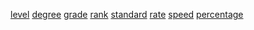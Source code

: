 [level](http://dict.youdao.com/w/eng/level/#keyfrom=dict2.index) [degree](http://dict.youdao.com/w/eng/degree/#keyfrom=dict2.index) [grade](http://dict.youdao.com/w/eng/grade/#keyfrom=dict2.index) [rank](http://dict.youdao.com/w/eng/rank/#keyfrom=dict2.index) [standard](http://dict.youdao.com/w/eng/standard/#keyfrom=dict2.index) [rate](http://dict.youdao.com/w/eng/rate/#keyfrom=dict2.index) [speed](http://dict.youdao.com/w/eng/speed/#keyfrom=dict2.index) [percentage](http://dict.youdao.com/w/eng/percentage/#keyfrom=dict2.index)